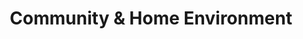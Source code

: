 ---
layout: more
permalink: "/modules/introduction/environment/"
title: Community & Home Environment
id: environment

sections:
  - section:

    - part: full
      title: Community Care Settings
      text: Community health nurses care for clients in a multitude of settings.

    - part: full
      sub-title: Take Action
      text: "Review the following pictures:"
      gallery:
        - Assisted Living-a housing model that includes assistance with personal care and hospitality services to clients living at risk or who can no longer be supported in their own home (photo of Clarendon court): modules/intro/topic/environment/AssistedLiving.jpg
        - Independent Seniors living- Privately run facilities that provide housing and sometimes activities to seniors (photo of Shannon Oaks): modules/intro/topic/environment/IndependentSeniorsLiving.jpg
        - Ambulatory Care Clinic-AC should be the first place home health clients come to get care. All services are provided and more clients can be seen when they come to the clinic than driving to individual homes (picture of AC clinic): modules/intro/topic/environment/AmbulatoryCareClinic.jpg
        - Social housing- Partners such as BC Housing and other non-profit organizations help provide housing to marginalized populations (picture of SRO): modules/intro/topic/environment/SocialHousing1.jpg

  - section: 
    - part: full
      title: Consent
      text: Obtaining and documenting consent is an important part of working with clients and should be done when the client is admitted to the program. Clients should also know they have the right to decline services. 
      text-2: You may come across clients who decline services but it may not be in their best interests nor are they capable of making that decision for themselves.

  - section:
    - part: half
      title: Hazards & Risks
      text: Community health nurses come across a variety of risks and hazards in the settings they work in. Community Risk Screening ensures mitigation of potential risk for staff and clients receiving services.  It promotes improved documentation and communication of risk among clinicians in all community programs. 
    - part: half
      title: Take Action
      text: Please click on the photos to review and determine what risks and hazards exist in each environment
      gallery:
        - Image: modules/intro/topic/environment/HazardsRisks2.jpg
        - Image: modules/intro/topic/environment/HazardsRisks1.jpg
        - Image: modules/intro/topic/environment/HazardsRisks3.jpg

  - section:
    - part: half
      title: The Car as Worksite
      text: The nurse’s car is a tool home care nurses use.
    - part: half
      title: Take Action
      text: Examine the pircure to determine what could be done better.  Hover over the picture of the car for answers.
      storyline: carWorkSite

  - section:
    - part: half
      title: Infection Control
      text: "To control infection:"
      bullets: 
        - Minimize the items you bring in to the clients’ homes (e.g., only  the necessary supplies, client’s chart if needed, etc.)
        - Have PPE packed for each specific client and bring it in a separate bag into the clients’ homes
        - Do not bring left over supplies back to the car or to the unit after they have been in the clients’ home
        - Safely wrap/seal non-disposable soiled utensils/instruments used in clients’ home and return to the ‘dirty utility’ room for autoclaving
        - Do not transport used sharps unless safely sealed and locked in sharps container 
        - Do not transport bio-hazardous fluids (e.g., fluids drained, urine samples, etc)
    - part: half


---